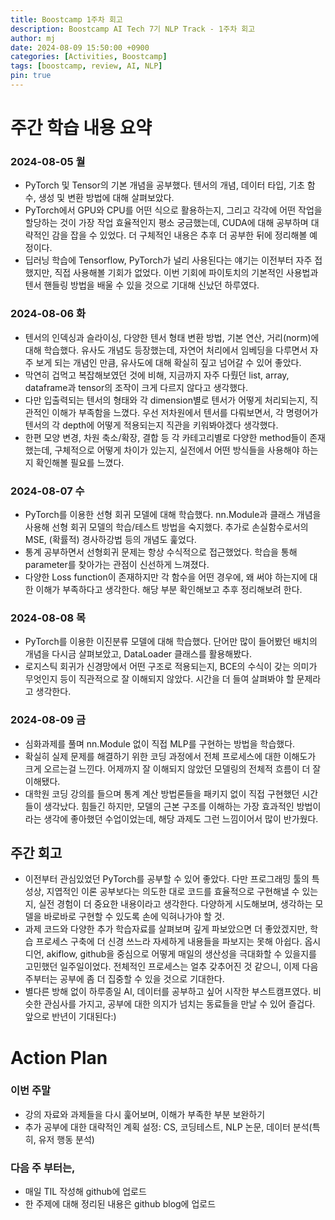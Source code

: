 ```yaml
---
title: Boostcamp 1주차 회고
description: Boostcamp AI Tech 7기 NLP Track - 1주차 회고
author: mj
date: 2024-08-09 15:50:00 +0900
categories: [Activities, Boostcamp]
tags: [boostcamp, review, AI, NLP]
pin: true
---
```

# 주간 학습 내용 요약

### 2024-08-05 월
- PyTorch 및 Tensor의 기본 개념을 공부했다. 텐서의 개념, 데이터 타입, 기초 함수, 생성 및 변환 방법에 대해 살펴보았다.
- PyTorch에서 GPU와 CPU를 어떤 식으로 활용하는지, 그리고 각각에 어떤 작업을 할당하는 것이 가장 작업 효율적인지 평소 궁금했는데, CUDA에 대해 공부하며 대략적인 감을 잡을 수 있었다.  더 구체적인 내용은 추후 더 공부한 뒤에 정리해볼 예정이다.
- 딥러닝 학습에 Tensorflow, PyTorch가 널리 사용된다는 얘기는 이전부터 자주 접했지만, 직접 사용해볼 기회가 없었다. 이번 기회에 파이토치의 기본적인 사용법과 텐서 핸들링 방법을 배울 수 있을 것으로 기대해 신났던 하루였다.

### 2024-08-06 화
- 텐서의 인덱싱과 슬라이싱, 다양한 텐서 형태 변환 방법, 기본 연산, 거리(norm)에 대해 학습했다. 유사도 개념도 등장했는데, 자연어 처리에서 임베딩을 다루면서 자주 보게 되는 개념인 만큼, 유사도에 대해 확실히 짚고 넘어갈 수 있어 좋았다.
- 막연히 겁먹고 복잡해보였던 것에 비해, 지금까지 자주 다뤘던 list, array, dataframe과 tensor의 조작이 크게 다르지 않다고 생각했다.
- 다만 입출력되는 텐서의 형태와 각 dimension별로 텐서가 어떻게 처리되는지, 직관적인 이해가 부족함을 느꼈다. 우선 저차원에서 텐서를 다뤄보면서, 각 명령어가 텐서의 각 depth에 어떻게 적용되는지 직관을 키워봐야겠다 생각했다. 
- 한편 모양 변경, 차원 축소/확장, 결합 등 각 카테고리별로 다양한 method들이 존재했는데, 구체적으로 어떻게 차이가 있는지, 실전에서 어떤 방식들을 사용해야 하는지 확인해볼 필요를 느꼈다. 

### 2024-08-07 수
- PyTorch를 이용한 선형 회귀 모델에 대해 학습했다. nn.Module과 클래스 개념을 사용해 선형 회귀 모델의 학습/테스트 방법을 숙지했다. 추가로 손실함수로서의 MSE, (확률적) 경사하강법 등의 개념도 훑었다.
- 통계 공부하면서 선형회귀 문제는 항상 수식적으로 접근했었다. 학습을 통해 parameter를 찾아가는 관점이 신선하게 느껴졌다.
- 다양한 Loss function이 존재하지만 각 함수을 어떤 경우에, 왜 써야 하는지에 대한 이해가 부족하다고 생각한다. 해당 부분 확인해보고 추후 정리해보려 한다.

### 2024-08-08 목
- PyTorch를 이용한 이진분류 모델에 대해 학습했다. 단어만 많이 들어봤던 배치의 개념을 다시금 살펴보았고, DataLoader 클래스를 활용해봤다. 
- 로지스틱 회귀가 신경망에서 어떤 구조로 적용되는지, BCE의 수식이 갖는 의미가 무엇인지 등이 직관적으로 잘 이해되지 않았다. 시간을 더 들여 살펴봐야 할 문제라고 생각한다.

### 2024-08-09 금
- 심화과제를 풀며 nn.Module 없이 직접 MLP를 구현하는 방법을 학습했다.
- 확실히 실제 문제를 해결하기 위한 코딩 과정에서 전체 프로세스에 대한 이해도가 크게 오르는걸 느낀다. 어제까지 잘 이해되지 않았던 모델링의 전체적 흐름이 더 잘 이해됐다.
- 대학원 코딩 강의를 들으며 통계 계산 방법론들을 패키지 없이 직접 구현했던 시간들이 생각났다. 힘들긴 하지만, 모델의 근본 구조를 이해하는 가장 효과적인 방법이라는 생각에 좋아했던 수업이었는데, 해당 과제도 그런 느낌이어서 많이 반가웠다.


## 주간 회고
- 이전부터 관심있었던 PyTorch를 공부할 수 있어 좋았다. 다만 프로그래밍 툴의 특성상, 지엽적인 이론 공부보다는 의도한 대로 코드를 효율적으로 구현해낼 수 있는지, 실전 경험이 더 중요한 내용이라고 생각한다. 다양하게 시도해보며, 생각하는 모델을 바로바로 구현할 수 있도록 손에 익혀나가야 할 것.
- 과제 코드와 다양한 추가 학습자료를 살펴보며 깊게 파보았으면 더 좋았겠지만, 학습 프로세스 구축에 더 신경 쓰느라 자세하게 내용들을 파보지는 못해 아쉽다. 옵시디언, akiflow, github을 중심으로 어떻게 매일의 생산성을 극대화할 수 있을지를 고민했던 일주일이었다. 전체적인 프로세스는 얼추 갖추어진 것 같으니, 이제 다음주부터는 공부에 좀 더 집중할 수 있을 것으로 기대한다.
- 별다른 방해 없이 하루종일 AI, 데이터를 공부하고 싶어 시작한 부스트캠프였다. 비슷한 관심사를 가지고, 공부에 대한 의지가 넘치는 동료들을 만날 수 있어 즐겁다. 앞으로 반년이 기대된다:)


# Action Plan

### 이번 주말
- 강의 자료와 과제들을 다시 훑어보며, 이해가 부족한 부분 보완하기
- 추가 공부에 대한 대략적인 계획 설정: CS, 코딩테스트, NLP 논문, 데이터 분석(특히, 유저 행동 분석)

### 다음 주 부터는,
- 매일 TIL 작성해 github에 업로드
- 한 주제에 대해 정리된 내용은 github blog에 업로드
